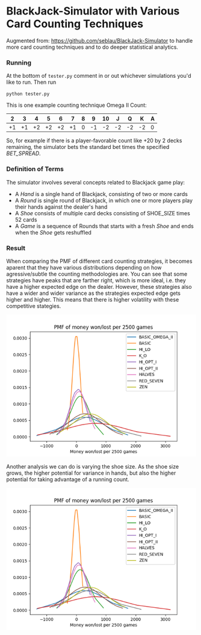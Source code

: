 BlackJack-Simulator with Various Card Counting Techniques
==============================================

Augmented from: https://github.com/seblau/BlackJack-Simulator to handle more card counting techniques and to do deeper statistical analytics.

### Running
At the bottom of `tester.py` comment in or out whichever simulations you'd like to run. Then run

    python tester.py

This is one example counting technique
Omega II Count:

| 2 | 3 | 4 | 5 | 6 | 7 | 8 | 9 | 10 | J | Q | K | A |
| --- | --- | --- | --- | --- | --- | --- | --- | --- | --- | --- | --- | --- |
| +1 | +1 | +2 | +2 | +2 | +1 | 0 | -1 | -2 | -2 | -2 | -2 | 0 |

So, for example if there is a player-favorable count like +20 by 2 decks remaining, the simulator bets the standard bet times the specified *BET_SPREAD*.

### Definition of Terms

The simulator involves several concepts related to Blackjack game play:
* A *Hand* is a single hand of Blackjack, consisting of two or more cards
* A *Round* is single round of Blackjack, in which one or more players play their hands against the dealer's hand
* A *Shoe* consists of multiple card decks consisting of SHOE_SIZE times 52 cards
* A *Game* is a sequence of Rounds that starts with a fresh *Shoe* and ends when the *Shoe* gets reshuffled

### Result

When comparing the PMF of different card counting strategies, it becomes aparent that they have various distributions depending on how agressive/subtle the counting methodologies are. You can see that some strategies have peaks that are farther right, which is more ideal, i.e. they have a higher expected edge on the dealer. However, these strategies also have a wider and wider variance as the strategies expected edge gets higher and higher. This means that there is higher volatility with these competitive stategies.

![PMF of various card counting strategies](/documentation/PMF_card_counting.png?raw=true)

Another analysis we can do is varying the shoe size. As the shoe size grows, the higher potential for variance in hands, but also the higher potential for taking advantage of a running count.

![Probability distribution of hands won and lost varying nothing but shoe size](/documentation/PMF_card_counting.png?raw=true)